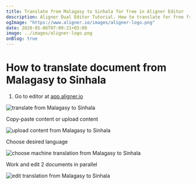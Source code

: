 ```yaml
---
title: Translate from Malagasy to Sinhala for free in Aligner Editor
description: Aligner Dual Editor Tutorial. How to translate for free from Malagasy to Sinhala. Aligner is multilingual document management platform. 
ogImage: "https://www.aligner.io/images/aligner-logo.png"
date: 2020-05-06T07:09:21+03:00
image: ../images/aligner-logo.png
onBlog: true
---
```


# How to translate document from Malagasy to Sinhala

1. Go to editor at [app.aligner.io](https://app.aligner.io "Aligner App web page")

![translate from Malagasy to Sinhala](../aligner-blank-editor.png "translate from Malagasy to Sinhala")

Copy-paste content or upload content

![upload content from Malagasy to Sinhala](../aligner-uploaded-document.png "upload content from Malagasy to Sinhala")

Choose desired language

![choose machine translation from Malagasy to Sinhala](../aligner-language-dropdown.png "choose machine translation from Malagasy to Sinhala")

Work and edit 2 documents in parallel

![edit translation from Malagasy to Sinhala](../aligner-double-sitded-editor.png "edit translation from Malagasy to Sinhala")

